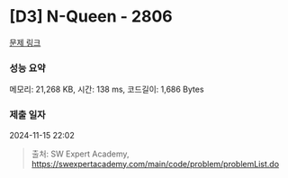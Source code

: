 # [D3] N-Queen - 2806 

[문제 링크](https://swexpertacademy.com/main/code/problem/problemDetail.do?contestProbId=AV7GKs06AU0DFAXB) 

### 성능 요약

메모리: 21,268 KB, 시간: 138 ms, 코드길이: 1,686 Bytes

### 제출 일자

2024-11-15 22:02



> 출처: SW Expert Academy, https://swexpertacademy.com/main/code/problem/problemList.do